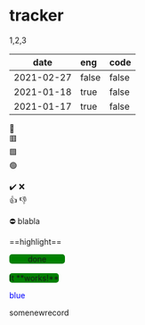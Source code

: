 
# tracker
1,2,3

| date       |  eng  |  code  |
|------------|:------|:-------|
| 2021-02-27 | false |  false |
| 2021-01-18 | true  |  false |
| 2021-01-17 | true  |  false |


:red_circle:  
:red_square:  
:green_square:  
:green_circle:

:heavy_check_mark:
:x:  
:+1:
:-1:

:no_entry:
blabla

==highlight==

<style>
.button-green{
  width:100px;
  background-color:green;
  border-radius: 5px;
  text-align: center;
}  
</style>
<div class="button-green">done</div>   
<br>
<span class="button-green">It **works!**</span>  

<span style="color:blue">blue</span>

somenewrecord
